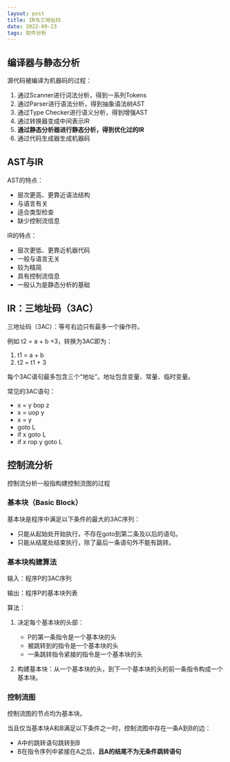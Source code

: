 ```yaml
---
layout: post
title: IR与三地址码
date: 2022-09-23
tags: 软件分析
---
```


## 编译器与静态分析

源代码被编译为机器码的过程：

1. 通过Scanner进行词法分析，得到一系列Tokens
2. 通过Parser进行语法分析，得到抽象语法树AST
3. 通过Type Checker进行语义分析，得到增强AST
4. 通过转换器变成中间表示IR
5. **通过静态分析器进行静态分析，得到优化过的IR**
6. 通过代码生成器生成机器码

## AST与IR

AST的特点：

- 层次更高、更靠近语法结构
- 与语言有关
- 适合类型检查
- 缺少控制流信息

IR的特点：

- 层次更低、更靠近机器代码
- 一般与语言无关
- 较为精简
- 具有控制流信息
- 一般认为是静态分析的基础

## IR：三地址码（3AC）

三地址码（3AC）：等号右边只有最多一个操作符。

例如 t2 = a + b +3，转换为3AC即为：

1. t1 = a + b
2. t2 = t1 + 3

每个3AC语句最多包含三个“地址”。地址包含变量、常量、临时变量。

常见的3AC语句：

- x = y bop z
- x = uop y
- x = y
- goto L
- if x goto L
- if x rop y goto L

## 控制流分析

控制流分析一般指构建控制流图的过程

### 基本块（Basic Block）

基本块是程序中满足以下条件的最大的3AC序列：

- 只能从起始处开始执行，不存在goto到第二条及以后的语句。
- 只能从结尾处结束执行，除了最后一条语句外不能有跳转。

### 基本块构建算法

输入：程序P的3AC序列

输出：程序P的基本块列表

算法：

1. 决定每个基本块的头部：
   - P的第一条指令是一个基本块的头
   - 被跳转到的指令是一个基本块的头
   - 一条跳转指令紧接的指令是一个基本块的头

2. 构建基本块：从一个基本块的头，到下一个基本块的头的前一条指令构成一个基本块。

### 控制流图

控制流图的节点均为基本块。

当且仅当基本块A和B满足以下条件之一时，控制流图中存在一条A到B的边：

- A中的跳转语句跳转到B
- B在指令序列中紧接在A之后，**且A的结尾不为无条件跳转语句**